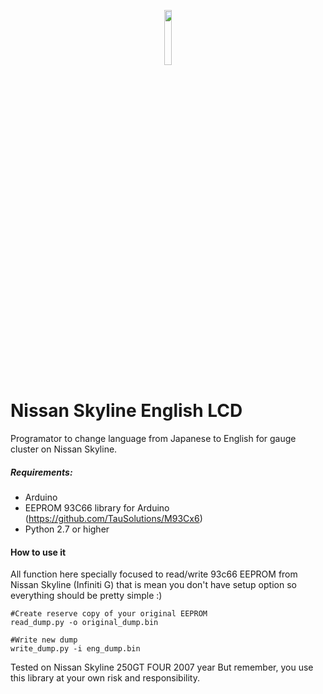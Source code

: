 <p align="center"><img width=15% src="https://github.com/RiLights/Nissan_skyline_eng_lcd/blob/master/eng_lcd.jpg"></p>

# Nissan Skyline English LCD
Programator to change language from Japanese to English for gauge cluster on Nissan Skyline. 

##### Requirements:
- Arduino
- EEPROM 93C66 library for Arduino (https://github.com/TauSolutions/M93Cx6)
- Python 2.7 or higher

#### How to use it
All function here specially focused to read/write 93c66 EEPROM from Nissan Skyline (Infiniti G) that is mean you don't have setup option so everything should be pretty simple :)

```
#Create reserve copy of your original EEPROM
read_dump.py -o original_dump.bin

#Write new dump
write_dump.py -i eng_dump.bin
```

Tested on Nissan Skyline 250GT FOUR 2007 year
But remember, you use this library at your own risk and responsibility.
